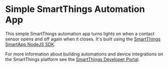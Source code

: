 # Simple SmartThings Automation App

This simple SmartThings automation app turns lights on when a contact sensor opens
and off again when it closes. It's built using the [SmartThings SmartApp NodeJS SDK](https://www.npmjs.com/package/@smartthings/smartapp).

For more information about building automations and device integrations on the
SmartThings platform see the [SmartThings Developer Portal](https://smartthings.developer.samsung.com/).
